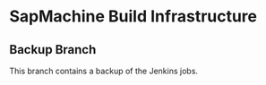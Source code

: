 # SapMachine Build Infrastructure

## Backup Branch

This branch contains a backup of the Jenkins jobs.
